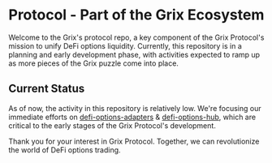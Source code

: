# Protocol - Part of the Grix Ecosystem

Welcome to the Grix's protocol repo, a key component of the Grix Protocol's mission to unify DeFi options liquidity. Currently, this repository is in a planning and early development phase, with activities expected to ramp up as more pieces of the Grix puzzle come into place.

## Current Status

As of now, the activity in this repository is relatively low. We're focusing our immediate efforts on [defi-options-adapters](<https://github.com/grixprotocol/defi-options-adapters>) & [defi-options-hub](<https://github.com/grixprotocol/defi-options-hub>), which are critical to the early stages of the Grix Protocol's development. 

Thank you for your interest in Grix Protocol. Together, we can revolutionize the world of DeFi options trading.
